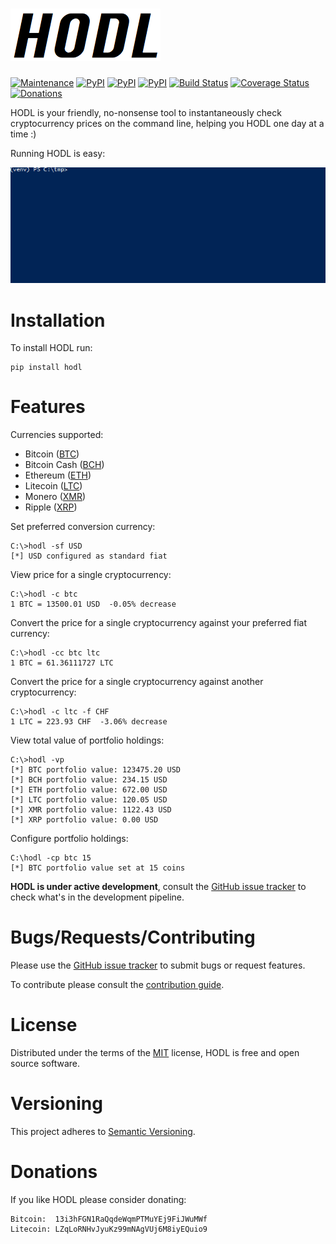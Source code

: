 ![Icon](https://github.com/errantbot/hodl/blob/dev/docs/icon.png)
=================================================================
[![Maintenance](https://img.shields.io/maintenance/yes/2018.svg?style=flat-square)]()
[![PyPI](https://img.shields.io/pypi/v/hodl.svg?style=flat-square)](https://pypi.python.org/pypi/hodl)
[![PyPI](https://img.shields.io/pypi/status/hodl.svg?style=flat-square)](https://pypi.python.org/pypi/hodl)
[![PyPI](https://img.shields.io/pypi/pyversions/hodl.svg?style=flat-square)](https://pypi.python.org/pypi/hodl)
[![Build Status](https://travis-ci.org/errantbot/hodl.svg?branch=master?style=flat-square)](https://travis-ci.org/errantbot/hodl)
[![Coverage Status](https://coveralls.io/repos/github/errantbot/hodl/badge.svg?branch=master?style=flat-square)](https://coveralls.io/github/errantbot/hodl?branch=master)
[![Donations](https://img.shields.io/badge/donate-bitcoin-orange.svg?logo=bitcoin?style=flat-square)](https://github.com/errantbot/hodl/tree/master#donations)

HODL is your friendly, no-nonsense tool to instantaneously check
cryptocurrency prices on the command line, helping you HODL one day at a
time :)


Running HODL is easy:

![Demo](https://github.com/errantbot/hodl/blob/master/docs/demo.gif)

Installation
============

To install HODL run:

    pip install hodl

Features
========
Currencies supported:
- Bitcoin ([BTC](https://bitcoin.org/en/))
- Bitcoin Cash ([BCH](https://www.bitcoincash.org/))
- Ethereum ([ETH](https://www.ethereum.org/))
- Litecoin ([LTC](https://litecoin.com/))
- Monero ([XMR](https://getmonero.org/))
- Ripple ([XRP](https://ripple.com/))

Set preferred conversion currency:

    C:\>hodl -sf USD
    [*] USD configured as standard fiat

View price for a single cryptocurrency:

    C:\>hodl -c btc
    1 BTC = 13500.01 USD  -0.05% decrease

Convert the price for a single cryptocurrency against your preferred
fiat currency:

    C:\>hodl -cc btc ltc
    1 BTC = 61.36111727 LTC

Convert the price for a single cryptocurrency against another cryptocurrency:

    C:\>hodl -c ltc -f CHF
    1 LTC = 223.93 CHF  -3.06% decrease

View total value of portfolio holdings:

    C:\>hodl -vp
    [*] BTC portfolio value: 123475.20 USD
    [*] BCH portfolio value: 234.15 USD
    [*] ETH portfolio value: 672.00 USD
    [*] LTC portfolio value: 120.05 USD
    [*] XMR portfolio value: 1122.43 USD
    [*] XRP portfolio value: 0.00 USD

Configure portfolio holdings:

    C:\hodl -cp btc 15
    [*] BTC portfolio value set at 15 coins

**HODL is under active development**, consult the [GitHub issue tracker](https://github.com/errantbot/hodl/issues)
to check what\'s in the development pipeline.

Bugs/Requests/Contributing
==========================

Please use the [GitHub issue tracker](https://github.com/errantbot/hodl/issues) to submit bugs or request
features.

To contribute please consult the [contribution guide](https://github.com/errantbot/hodl/blob/master/CONTRIBUTING.md).

License
=======

Distributed under the terms of the [MIT](http://www.linfo.org/mitlicense.html) license, HODL is free and open
source software.

Versioning
==========

This project adheres to [Semantic Versioning](https://semver.org/).

Donations
=========

If you like HODL please consider donating:

    Bitcoin:  13i3hFGN1RaQqdeWqmPTMuYEj9FiJWuMWf
    Litecoin: LZqLoRNHvJyuKz99mNAgVUj6M8iyEQuio9
